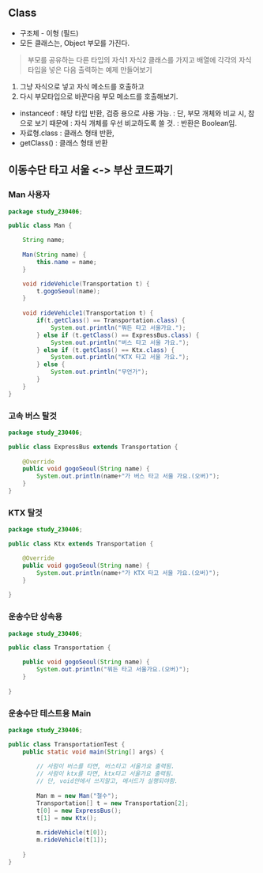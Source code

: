 ## Class
- 구조체 - 이형 (필드)
- 모든 클래스는, Object 부모를 가진다.

>부모를 공유하는 다른 타입의 자식1 자식2 클래스를 가지고
>배열에 각각의 자식 타입을 넣은 다음 출력하는 예제 만들어보기

1. 그냥 자식으로 넣고 자식 메소드를 호출하고
2. 다시 부모타입으로 바꾼다음 부모 메소드를 호출해보기.

- instanceof : 해당 타입 반환, 검증 용으로 사용 가능.
             : 단, 부모 개체와 비교 시, 참으로 보기 때문에
             : 자식 개체를 우선 비교하도록 쓸 것.
             : 반환은 Boolean임.
- 자료형.class : 클래스 형태 반환,
- getClass() : 클래스 형태 반환

## 이동수단 타고 서울 <-> 부산 코드짜기

### Man 사용자
```java
package study_230406;

public class Man {

	String name;
	
	Man(String name) {
		this.name = name;
	}

	void rideVehicle(Transportation t) {
		t.gogoSeoul(name);
	}
	
	void rideVehicle1(Transportation t) {
		if(t.getClass() == Transportation.class) {
			System.out.println("뭐든 타고 서울가요.");
		} else if (t.getClass() == ExpressBus.class) {
			System.out.println("버스 타고 서울 가요.");
		} else if (t.getClass() == Ktx.class) {
			System.out.println("KTX 타고 서울 가요.");
		} else {
			System.out.println("무언가");
		}
	}
}
```

### 고속 버스 탈것
```java
package study_230406;

public class ExpressBus extends Transportation {
	
	@Override
	public void gogoSeoul(String name) {
		System.out.println(name+"가 버스 타고 서울 가요.(오버)");
	}
}
```

### KTX 탈것
```java
package study_230406;

public class Ktx extends Transportation {

	@Override
	public void gogoSeoul(String name) {
		System.out.println(name+"가 KTX 타고 서울 가요.(오버)");
	}
	
}
```

### 운송수단 상속용
```java
package study_230406;

public class Transportation {

	public void gogoSeoul(String name) {
		System.out.println("뭐든 타고 서울가요.(오버)");
	}
	
}
```

### 운송수단 테스트용 Main
```java
package study_230406;

public class TransportationTest {
	public static void main(String[] args) {
		
		// 사람이 버스를 타면, 버스타고 서울가요 출력됨.
		// 사람이 ktx를 타면, ktx타고 서울가요 출력됨.
		// 단, void안에서 쓰지말고, 메서드가 실행되야함.
		
		Man m = new Man("철수");
		Transportation[] t = new Transportation[2];
		t[0] = new ExpressBus();
		t[1] = new Ktx();
		
		m.rideVehicle(t[0]);
		m.rideVehicle(t[1]);
		
	}
}
```